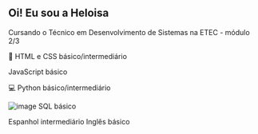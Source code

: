 ## Oi! Eu sou a Heloisa 

Cursando o Técnico em Desenvolvimento de Sistemas na ETEC - módulo 2/3

🎨 HTML e CSS básico/intermediário

<!-- in your header -->
<link rel="stylesheet" href="https://cdn.jsdelivr.net/gh/devicons/devicon@latest/devicon.min.css">

<!-- in your body -->
<i class="devicon-devicon-plain"></i> JavaScript básico

💻 Python básico/intermediário

![image](https://github.com/user-attachments/assets/f33498f9-5d88-4fc0-968b-4f485874fb52) SQL básico

Espanhol intermediário
Inglês básico
